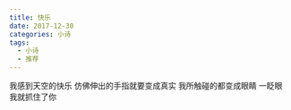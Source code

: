 ```yaml
---
title: 快乐
date: 2017-12-30
categories: 小诗
tags:
  - 小诗
  - 推荐
---
```


我感到天空的快乐
仿佛伸出的手指就要变成真实<!--more-->
我所触碰的都变成眼睛
一眨眼
我就抓住了你